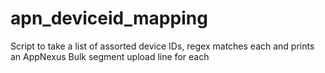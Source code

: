 # apn_deviceid_mapping
Script to take a list of assorted device IDs, regex matches each and prints an AppNexus Bulk segment upload line for each
